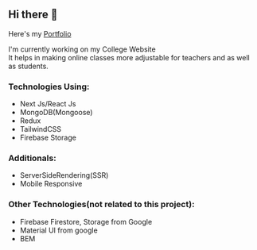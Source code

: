 ## Hi there 👋

Here's my [Portfolio](https://coding-with-raj.vercel.app/)

I'm currently working on my College Website<br />
It helps in making online classes more adjustable for teachers and as well as students.<br />

### Technologies Using:
- Next Js/React Js
- MongoDB(Mongoose)
- Redux
- TailwindCSS
- Firebase Storage

### Additionals:
- ServerSideRendering(SSR)
- Mobile Responsive

### Other Technologies(not related to this project):
- Firebase Firestore, Storage from Google
- Material UI from google
- BEM

<!--
**RajVadeghar/RajVadeghar** is a ✨ _special_ ✨ repository because its `README.md` (this file) appears on your GitHub profile.

Here are some ideas to get you started:

- 🔭 I’m currently working on ...
- 🌱 I’m currently learning ...
- 👯 I’m looking to collaborate on ...
- 🤔 I’m looking for help with ...
- 💬 Ask me about ...
- 📫 How to reach me: ...
- 😄 Pronouns: ...
- ⚡ Fun fact: ...
-->
